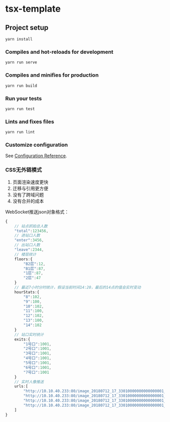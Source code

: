 # tsx-template

## Project setup
```
yarn install
```

### Compiles and hot-reloads for development
```
yarn run serve
```

### Compiles and minifies for production
```
yarn run build
```

### Run your tests
```
yarn run test
```

### Lints and fixes files
```
yarn run lint
```

### Customize configuration
See [Configuration Reference](https://cli.vuejs.org/config/).


### CSS无外链模式
1. 页面渲染速度更快
2. 迁移与引用更方便
3. 没有了跨域问题
4. 没有合并的成本
   



WebSocket推送json对象格式：
```ts
{
	// 站点抓拍总人数
	"total":123456,
	// 进站口人数
	"enter":3456,
	// 出站口人数
	"leave":2344,
	// 楼层统计
	floors:{
		"B2层":12,
		"B1层":87,
		"1层":87,
		"2层":47
	}
	// 最近7小时分时统计，假设当前时间14:20，最后的14点的值会实时变动
	hourStats:{
		"8":102,
		"9":100,
		"10":102,
		"11":100,
		"12":102,
		"13":100,
		"14":102
	}
	// 站口实时统计
	exits:{
		"1号口":1001,
		"2号口":1001,
		"3号口":1001,
		"4号口":1001,
		"5号口":1001,
		"6号口":1001,
		"7号口":1001
	}
	// 实时人像推送
	urls:[
		"http://10.10.40.233:80/image_20180712_17_33010000000000000001_yluf4m.Jpeg",
		"http://10.10.40.233:80/image_20180712_17_33010000000000000001_yluf4m.Jpeg",
		"http://10.10.40.233:80/image_20180712_17_33010000000000000001_yluf4m.Jpeg",
		"http://10.10.40.233:80/image_20180712_17_33010000000000000001_yluf4m.Jpeg"
	]
}
```